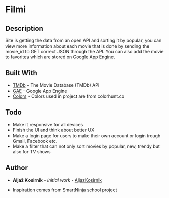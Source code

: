 # Filmi

## Description

Site is getting the data from an open API and sorting it by popular, you can view more information about each movie that is done by sending the movie_id to GET correct JSON through the API. You can also add the movie to favorites which are stored on Google App Engine.

## Built With

* [TMDb](https://developers.themoviedb.org/3/getting-started/introduction) - The Movie Database (TMDb) API
* [GAE](https://cloud.google.com/appengine/) - Google App Engine
* [Colors](https://colorhunt.co/palette/13712) - Colors used in project are from colorhunt.co

## Todo

* Make it responsive for all devices
* Finish the UI and think about better UX
* Make a login page for users to make their own account or login trough Gmail, Facebook etc.
* Make a filter that can not only sort movies by popular, new, trendy but also for TV shows 


## Author

* **Aljaž Kosirnik** - *Initial work* - [AljazKosirnik](https://github.com/aljazkosirnik)


* Inspiration comes from SmartNinja school project
